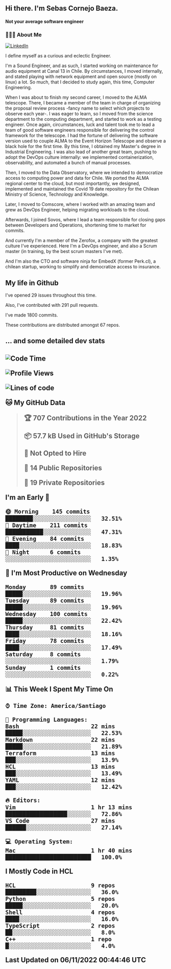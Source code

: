 <h2> Hi there.  I'm Sebas Cornejo Baeza.</h2>
<h4> Not your average software engineer</h4>
<h3> 👨🏻‍💻 About Me </h3>
<a href="http://linkedin.com/in/sebastian-cornejo-baeza/"><img alt="LinkedIn" src="https://img.shields.io/badge/Sebas%20Cornejo%20-informational?style=appveyor&logo=linkedin"></a>


I define myself as a curious and eclectic Engineer.

I'm a Sound Engineer, and as such, I started working on maintenance for audio equipment at Canal 13 in Chile.
By circumstances, I moved internally, and stated playing with network equipment and open source (mostly on linux) 
a lot. So much, that I decided to study again, this time, Computer Engineering.

When I was about to finish my second career, I moved to the ALMA telescope. There, I became a member of the team
in charge of organizing the proposal review process -fancy name to select which projects to observe each year-. 
I was eager to learn, so I moved from the science department to the computing department, and started to work as 
a testing engineer. Once again, circumstances, luck and talent took me to lead a team of good software engineers 
responsible for delivering the control framework for the telescope. I had the fortune of delivering the software
version used to couple ALMA to the Event Horizon Telescope and observe a black hole for the first time.
By this time, I obtained my Master's degree in Industrial Engineering.
I was also lead of another great team, pushing to adopt the DevOps culture internally: we implemented containerization, observability, and automated a bunch of manual processes.

Then, I moved to the Data Observatory, where we intended to democratize access to computing power
and data for Chile. We ported the ALMA regional center to the cloud, but most importantly, we designed, implemented
and maintained the Covid 19 date repository for the Chilean Ministry of Science, Technology and Knowledge.

Later, I moved to Comscore, where I worked with an amazing team and grew as DevOps Engineer, helping migrating workloads to the cloud.

Afterwards, I joined Sovos, where I lead a team responsible for closing gaps between Developers and Operations, shortening time to market for commits.

And currently I'm a member of the Zerofox, a company with the greatest culture I've experienced. Here I'm a DevOps
engineer, and also a Scrum master (in training, by the best scrum masters I've met).
 
And I'm also the CTO and software ninja for EmbedX (former Perk.cl), a chilean startup, working to simplify and democratize access to insurance.

<h2> My life in Github </h2>

I've opened 29 issues throughout this time.

Also, I've contributed with 291 pull requests.

I've made 1800 commits.

These contributions are distributed amongst 67 repos.

<h2>... and some detailed dev stats<h2>

<!--START_SECTION:waka-->
![Code Time](http://img.shields.io/badge/Code%20Time-194%20hrs%2042%20mins-blue)

![Profile Views](http://img.shields.io/badge/Profile%20Views-0-blue)

![Lines of code](https://img.shields.io/badge/From%20Hello%20World%20I%27ve%20Written-542%20Thousand%20lines%20of%20code-blue)

**🐱 My GitHub Data** 

> 🏆 707 Contributions in the Year 2022
 > 
> 📦 57.7 kB Used in GitHub's Storage 
 > 
> 🚫 Not Opted to Hire
 > 
> 📜 14 Public Repositories 
 > 
> 🔑 19 Private Repositories  
 > 
**I'm an Early 🐤** 

```text
🌞 Morning    145 commits    ████████░░░░░░░░░░░░░░░░░   32.51% 
🌆 Daytime    211 commits    ███████████░░░░░░░░░░░░░░   47.31% 
🌃 Evening    84 commits     ████░░░░░░░░░░░░░░░░░░░░░   18.83% 
🌙 Night      6 commits      ░░░░░░░░░░░░░░░░░░░░░░░░░   1.35%

```
📅 **I'm Most Productive on Wednesday** 

```text
Monday       89 commits     █████░░░░░░░░░░░░░░░░░░░░   19.96% 
Tuesday      89 commits     █████░░░░░░░░░░░░░░░░░░░░   19.96% 
Wednesday    100 commits    █████░░░░░░░░░░░░░░░░░░░░   22.42% 
Thursday     81 commits     ████░░░░░░░░░░░░░░░░░░░░░   18.16% 
Friday       78 commits     ████░░░░░░░░░░░░░░░░░░░░░   17.49% 
Saturday     8 commits      ░░░░░░░░░░░░░░░░░░░░░░░░░   1.79% 
Sunday       1 commits      ░░░░░░░░░░░░░░░░░░░░░░░░░   0.22%

```


📊 **This Week I Spent My Time On** 

```text
⌚︎ Time Zone: America/Santiago

💬 Programming Languages: 
Bash                     22 mins             █████░░░░░░░░░░░░░░░░░░░░   22.53% 
Markdown                 22 mins             █████░░░░░░░░░░░░░░░░░░░░   21.89% 
Terraform                13 mins             ███░░░░░░░░░░░░░░░░░░░░░░   13.9% 
HCL                      13 mins             ███░░░░░░░░░░░░░░░░░░░░░░   13.49% 
YAML                     12 mins             ███░░░░░░░░░░░░░░░░░░░░░░   12.42%

🔥 Editors: 
Vim                      1 hr 13 mins        ██████████████████░░░░░░░   72.86% 
VS Code                  27 mins             ██████░░░░░░░░░░░░░░░░░░░   27.14%

💻 Operating System: 
Mac                      1 hr 40 mins        █████████████████████████   100.0%

```

**I Mostly Code in HCL** 

```text
HCL                      9 repos             █████████░░░░░░░░░░░░░░░░   36.0% 
Python                   5 repos             █████░░░░░░░░░░░░░░░░░░░░   20.0% 
Shell                    4 repos             ████░░░░░░░░░░░░░░░░░░░░░   16.0% 
TypeScript               2 repos             ██░░░░░░░░░░░░░░░░░░░░░░░   8.0% 
C++                      1 repo              █░░░░░░░░░░░░░░░░░░░░░░░░   4.0%

```



 Last Updated on 06/11/2022 00:44:46 UTC
<!--END_SECTION:waka-->
